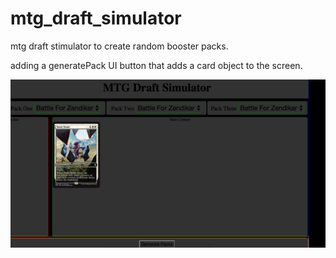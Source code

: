 # mtg_draft_simulator
mtg draft stimulator to create random booster packs.

adding a generatePack UI button that adds a card object to the screen.

![picture of homework](homework.png)
